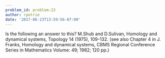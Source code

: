 ```yaml
---
problem_id: problem-23
author: rpotrie
date: '2017-06-23T13:59:56-07:00'
---
```

Is the following an answer to this? M.Shub and D.Sulivan, Homology and
dynamical systems, Topology 14 (1975), 109-132. (see also Chapter 4 in J.
Franks, Homology and dynamical systems, CBMS Regional Conference Series in
Mathematics Volume: 49; 1982; 120 pp.)

